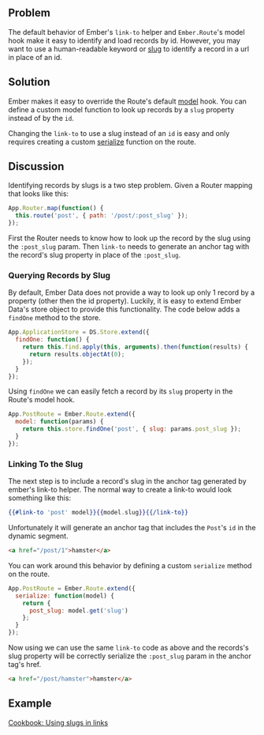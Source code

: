 ## Problem

The default behavior of Ember's `link-to` helper and `Ember.Route`'s
model hook make it easy to identify and load records by id. However,
you may want to use a human-readable keyword or [slug][1] to identify
a record in a url in place of an id.

## Solution

Ember makes it easy to override the Route's default
[model](http://emberjs.com/api/classes/Ember.Route.html#method_model)
hook. You can define a custom model function to look up records by a
`slug` property instead of by the `id`.

Changing the `link-to` to use a slug instead of an `id` is easy and
only requires creating a custom
[serialize](http://emberjs.com/api/classes/Ember.Route.html#method_serialize)
function on the route.

## Discussion

Identifying records by slugs is a two step problem. Given a Router
mapping that looks like this:

```js
App.Router.map(function() {
  this.route('post', { path: '/post/:post_slug' });
});
```

First the Router needs to know how to look up the record by the slug
using the `:post_slug` param. Then `link-to` needs to generate an
anchor tag with the record's slug property in place of the
`:post_slug`.


### Querying Records by Slug

By default, Ember Data does not provide a way to look up only 1 record
by a property (other then the id property). Luckily, it is easy to
extend Ember Data's store object to provide this functionality. The
code below adds a `findOne` method to the store.

```js
App.ApplicationStore = DS.Store.extend({
  findOne: function() {
    return this.find.apply(this, arguments).then(function(results) {
      return results.objectAt(0);
    });
  }
});
```

Using `findOne` we can easily fetch a record by its `slug` property in
the Route's model hook.

```js
App.PostRoute = Ember.Route.extend({
  model: function(params) {
    return this.store.findOne('post', { slug: params.post_slug });
  }
});
```

### Linking To the Slug

The next step is to include a record's slug in the anchor tag
generated by ember's link-to helper. The normal way to create a
link-to would look something like this:

```handlebars
{{#link-to 'post' model}}{{model.slug}}{{/link-to}}
```

Unfortunately it will generate an anchor tag that includes the `Post`'s
`id` in the dynamic segment.

```html
<a href="/post/1">hamster</a>
```

You can work around this behavior by defining a custom `serialize`
method on the route.

```js
App.PostRoute = Ember.Route.extend({
  serialize: function(model) {
    return {
      post_slug: model.get('slug')
    };
  }
});
```

Now using we can use the same `link-to` code as above and the
records's slug property will be correctly serialize the `:post_slug`
param in the anchor tag's href.


```html
<a href="/post/hamster">hamster</a>
```

## Example
<a class="jsbin-embed" href="http://emberjs.jsbin.com/sihubaza/1/edit?output">
Cookbook: Using slugs in links
</a>


  [1]: https://en.wikipedia.org/wiki/Slug_(web_publishing)#Slug
